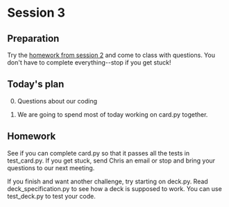 Session 3
=========

Preparation
-----------

Try the [homework from session 2](https://github.com/cproctor/summer_course/tree/master/curriculum/session_2) and come to class with questions. You don't have to complete everything--stop if you get stuck!

Today's plan
------------

0. Questions about our coding

1. We are going to spend most of today working on card.py together. 

Homework
--------

See if you can complete card.py so that it passes all the tests in 
test\_card.py. If you get stuck, send Chris an email or stop and 
bring your questions to our next meeting. 

If you finish and want another challenge, try starting on deck.py. 
Read deck\_specification.py to see how a deck is supposed to work. 
You can use test\_deck.py to test your code.
